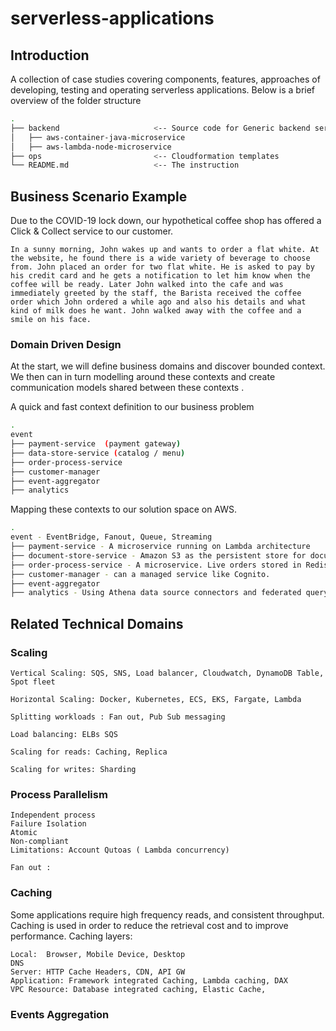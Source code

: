 # serverless-applications
## Introduction ##
A collection of case studies covering components, features, approaches of developing, testing and operating serverless applications. Below is a brief overview of the folder structure

```bash
.
├── backend                     <-- Source code for Generic backend services 
│   ├── aws-container-java-microservice
│   ├── aws-lambda-node-microservice
├── ops                         <-- Cloudformation templates
└── README.md                   <-- The instruction
```

## Business Scenario Example ##
Due to the COVID-19 lock down, our hypothetical coffee shop has offered a Click & Collect service to our customer.

    In a sunny morning, John wakes up and wants to order a flat white. At the website, he found there is a wide variety of beverage to choose from. John placed an order for two flat white. He is asked to pay by his credit card and he gets a notification to let him know when the coffee will be ready. Later John walked into the cafe and was immediately greeted by the staff, the Barista received the coffee order which John ordered a while ago and also his details and what kind of milk does he want. John walked away with the coffee and a smile on his face. 

### Domain Driven Design ###
At the start, we will define business domains and discover bounded context. We then can in turn modelling around these contexts and create communication models shared between these contexts .

A quick and fast context definition to our business problem
```bash
.
event
├── payment-service  (payment gateway)
├── data-store-service (catalog / menu) 
├── order-process-service 
├── customer-manager
├── event-aggregator
├── analytics
```
Mapping these contexts to our solution space on AWS.
```bash
.
event - EventBridge, Fanout, Queue, Streaming
├── payment-service - A microservice running on Lambda architecture
├── document-store-service - Amazon S3 as the persistent store for document with an Amazon Elasticcach redis
├── order-process-service - A microservice. Live orders stored in Redis to enable live update retieval.
├── customer-manager - can a managed service like Cognito.
├── event-aggregator 
├── analytics - Using Athena data source connectors and federated query.
```

## Related Technical Domains ##

### Scaling ###

    Vertical Scaling: SQS, SNS, Load balancer, Cloudwatch, DynamoDB Table, Spot fleet
    
    Horizontal Scaling: Docker, Kubernetes, ECS, EKS, Fargate, Lambda

    Splitting workloads : Fan out, Pub Sub messaging
    
    Load balancing: ELBs SQS
    
    Scaling for reads: Caching, Replica
    
    Scaling for writes: Sharding
    
    
### Process Parallelism ###

    Independent process
    Failure Isolation
    Atomic
    Non-compliant
    Limitations: Account Qutoas ( Lambda concurrency)
    
    Fan out : 
    
### Caching ###
Some applications require high frequency reads, and consistent throughput. Caching is used in order to reduce the retrieval cost and to improve performance.
Caching layers:

    Local:  Browser, Mobile Device, Desktop
    DNS
    Server: HTTP Cache Headers, CDN, API GW
    Application: Framework integrated Caching, Lambda caching, DAX
    VPC Resource: Database integrated caching, Elastic Cache, 
    

### Events Aggregation ###

